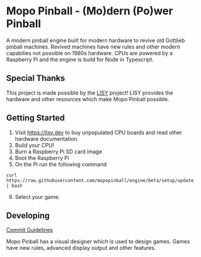 # Mopo Pinball - (Mo)dern (Po)wer Pinball

A modern pinball engine built for modern hardware to revive old Gottlieb pinball machines. Revived machines have new rules and other modern capabilies not possible on 1980s hardware. CPUs are powered by a Raspberry Pi and the engine is build for Node in Typescript.

## Special Thanks

This project is made possible by the [LISY](https://lisy.dev) project! LISY provides the hardware and other resources which make Mopo Pinball possible.

## Getting Started

1. Visit https://lisy.dev to buy unpopulated CPU boards and read other hardware documentation.
2. Build your CPU!
3. Burn a Raspberry Pi SD card image
4. Boot the Raspberry Pi
5. On the Pi run the following command

```
curl https://raw.githubusercontent.com/mopopinball/engine/beta/setup/update.sh | bash
```

6. Select your game.


## Developing

[Commit Guidelines](https://github.com/angular/angular.js/blob/master/DEVELOPERS.md#-git-commit-guidelines)

Mopo Pinball has a visual designer which is used to design games. Games have new rules, advanced display output and
other features.